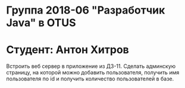 # Группа 2018-06  "Разработчик Java" в OTUS
# Студент: Антон Хитров


Встроить веб сервер в приложение из ДЗ-11.
Сделать админскую страницу, на которой можно добавить пользователя, получить имя пользователя по id
и получить количество пользователей в базе.